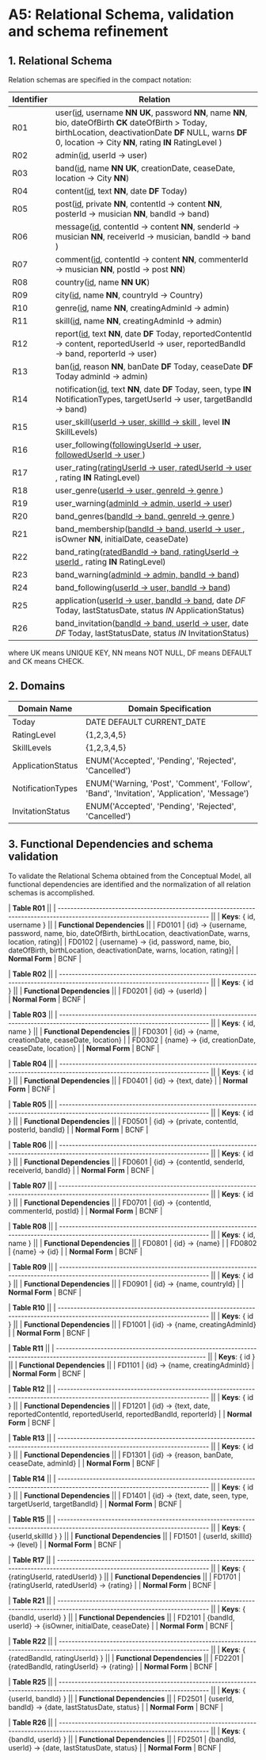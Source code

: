 # A5: Relational Schema, validation and schema refinement

## 1. Relational Schema

Relation schemas are specified in the compact notation:

|Identifier|Relation|
| -------- | --------- |
|R01      |user(<u>id</u>, username **NN** **UK**, password **NN**, name **NN**, bio, dateOfBirth **CK** dateOfBirth > Today, birthLocation, deactivationDate **DF** NULL, warns **DF** 0, location → City **NN**, rating **IN** RatingLevel )|
|R02      |admin(<u>id</u>, userId → user)|
|R03      |band(<u>id</u>, name **NN** **UK**, creationDate, ceaseDate, location → City **NN**)|
|R04      |content(<u>id</u>, text **NN**, date **DF** Today)|
|R05      |post(<u>id</u>, private **NN**, contentId → content **NN**, posterId → musician **NN**, bandId → band)|
|R06      |message(<u>id</u>, contentId → content **NN**, senderId → musician **NN**, receiverId → musician, bandId → band )|
|R07      |comment(<u>id</u>, contentId → content **NN**, commenterId → musician **NN**, postId → post **NN**)|
|R08      |country(<u>id</u>, name **NN** **UK**)|
|R09      |city(<u>id</u>, name **NN**, countryId → Country)|
|R10      |genre(<u>id</u>, name **NN**,  creatingAdminId → admin)|
|R11      |skill(<u>id</u>, name **NN**,  creatingAdminId → admin)|
|R12      |report(<u>id</u>, text **NN**,  date **DF** Today, reportedContentId → content, reportedUserId → user, reportedBandId → band, reporterId → user)|
|R13      |ban(<u>id</u>, reason **NN**,  banDate **DF** Today, ceaseDate **DF** Today adminId → admin)|
|R14      |notification(<u>id</u>, text **NN**,  date **DF** Today, seen, type **IN** NotificationTypes, targetUserId → user, targetBandId → band)|
|R15      |user_skill(<u>userId → user, skillId → skill </u> , level **IN** SkillLevels)|
|R16      |user_following(<u>followingUserId → user, followedUserId → user </u>)|
|R17      |user_rating(<u>ratingUserId → user, ratedUserId → user </u>, rating **IN** RatingLevel)|
|R18      |user_genre(<u>userId → user, genreId → genre </u>)|
|R19      |user_warning(<u>adminId → admin, userId → user</u>) |
|R20      |band_genres(<u>bandId → band, genreId → genre </u>)|
|R21      |band_membership(<u>bandId → band, userId → user </u>, isOwner **NN**, initialDate, ceaseDate)|
|R22      |band_rating(<u>ratedBandId → band, ratingUserId → userId </u>, rating **IN** RatingLevel)|
|R23      |band_warning(<u>adminId → admin, bandId → band</u>) |
|R24      |band_following(<u>userId → user, bandId → band</u>) |
|R25      |application(<u>userId → user, bandId → band</u>, date *DF* Today, lastStatusDate, status *IN* ApplicationStatus) |
|R26      |band_invitation(<u>bandId → band, userId → user</u>, date *DF* Today, lastStatusDate, status *IN* InvitationStatus) |

where UK means UNIQUE KEY, NN means NOT NULL, DF means DEFAULT and CK means CHECK.

## 2. Domains

| Domain Name           | Domain Specification                                                                         |
| --------------------- | -------------------------------------------------------------------------------------------- |
| Today	                | DATE DEFAULT CURRENT_DATE                                                                    |
| RatingLevel           | {1,2,3,4,5}                                                                                  |
| SkillLevels           | {1,2,3,4,5}                                                                                  |
| ApplicationStatus     | ENUM('Accepted', 'Pending', 'Rejected', 'Cancelled')                                         |
| NotificationTypes     | ENUM('Warning, 'Post', 'Comment', 'Follow', 'Band', 'Invitation', 'Application', 'Message')  |
| InvitationStatus      | ENUM('Accepted', 'Pending', 'Rejected', 'Cancelled')                                         |


## 3. Functional Dependencies  and schema validation

To validate the Relational Schema obtained from the Conceptual Model, all functional dependencies are identified and the normalization of all relation schemas is accomplished.


| **Table R01**                                                                                                                 ||
| ----------------------------------------------------------------------------------------------------------------------------- ||
| **Keys**: { id, username }                                                                                                    ||
| **Functional Dependencies**                                                                                                   ||
| FD0101          | {id} → {username, password, name, bio, dateOfBirth, birthLocation, deactivationDate, warns, location, rating}|
| FD0102          | {username} → {id, password, name, bio, dateOfBirth, birthLocation, deactivationDate, warns, location, rating}|
| **Normal Form** | BCNF                                                                                                         |

| **Table R02**                                                                                                                 ||
| ----------------------------------------------------------------------------------------------------------------------------- ||
| **Keys**: { id }                                                                                                              ||
| **Functional Dependencies**                                                                                                   ||
| FD0201          | {id} → {userId}                                                                                              |    
| **Normal Form** | BCNF                                                                                                         |

| **Table R03**                                                                                                                 ||
| ----------------------------------------------------------------------------------------------------------------------------- ||
| **Keys**: { id, name }                                                                                                        ||
| **Functional Dependencies**                                                                                                   ||
| FD0301          | {id} → {name, creationDate, ceaseDate, location}                                                             |
| FD0302          | {name} → {id, creationDate, ceaseDate, location}                                                             |
| **Normal Form** | BCNF                                                                                                         |

| **Table R04**                                                                                                                 ||
| ----------------------------------------------------------------------------------------------------------------------------- ||
| **Keys**: { id }                                                                                                              ||
| **Functional Dependencies**                                                                                                   ||
| FD0401          | {id} → {text, date}                                                                                          |
| **Normal Form** | BCNF                                                                                                         |

| **Table R05**                                                                                                                 ||
| ----------------------------------------------------------------------------------------------------------------------------- ||
| **Keys**: { id }                                                                                                              ||
| **Functional Dependencies**                                                                                                   ||
| FD0501          | {id} → {private, contentId, posterId, bandId}                                                                |
| **Normal Form** | BCNF                                                                                                         |

| **Table R06**                                                                                                                 ||
| ----------------------------------------------------------------------------------------------------------------------------- ||
| **Keys**: { id }                                                                                                              ||
| **Functional Dependencies**                                                                                                   ||
| FD0601          | {id} → {contentId, senderId, receiverId, bandId}                                                             |
| **Normal Form** | BCNF                                                                                                         |

| **Table R07**                                                                                                                 ||
| ----------------------------------------------------------------------------------------------------------------------------- ||
| **Keys**: { id }                                                                                                              ||
| **Functional Dependencies**                                                                                                   ||
| FD0701          | {id} → {contentId, commenterId, postId}                                                                      |
| **Normal Form** | BCNF                                                                                                         |

| **Table R08**                                                                                                                 ||
| ----------------------------------------------------------------------------------------------------------------------------- ||
| **Keys**: { id, name }                                                                                                        ||
| **Functional Dependencies**                                                                                                   ||
| FD0801          | {id} → {name}                                                                                                |
| FD0802          | {name} → {id}                                                                                                |
| **Normal Form** | BCNF                                                                                                         |

| **Table R09**                                                                                                                 ||
| ----------------------------------------------------------------------------------------------------------------------------- ||
| **Keys**: { id }                                                                                                              ||
| **Functional Dependencies**                                                                                                   ||
| FD0901          | {id} → {name, countryId}                                                                                     |
| **Normal Form** | BCNF                                                                                                         |

| **Table R10**                                                                                                                 ||
| ----------------------------------------------------------------------------------------------------------------------------- ||
| **Keys**: { id }                                                                                                              ||
| **Functional Dependencies**                                                                                                   ||
| FD1001          | {id} → {name, creatingAdminId}                                                                               |
| **Normal Form** | BCNF                                                                                                         |

| **Table R11**                                                                                                                 ||
| ----------------------------------------------------------------------------------------------------------------------------- ||
| **Keys**: { id }                                                                                                              ||
| **Functional Dependencies**                                                                                                   ||
| FD1101          | {id} → {name, creatingAdminId}                                                                               |
| **Normal Form** | BCNF                                                                                                         |

| **Table R12**                                                                                                                 ||
| ----------------------------------------------------------------------------------------------------------------------------- ||
| **Keys**: { id }                                                                                                              ||
| **Functional Dependencies**                                                                                                   ||
| FD1201          | {id} → {text, date, reportedContentId, reportedUserId, reportedBandId, reporterId}                           |
| **Normal Form** | BCNF                                                                                                         |

| **Table R13**                                                                                                                 ||
| ----------------------------------------------------------------------------------------------------------------------------- ||
| **Keys**: { id }                                                                                                              ||
| **Functional Dependencies**                                                                                                   ||
| FD1301          | {id} → {reason, banDate, ceaseDate, adminId}                                                                 |
| **Normal Form** | BCNF                                                                                                         |

| **Table R14**                                                                                                                 ||
| ----------------------------------------------------------------------------------------------------------------------------- ||
| **Keys**: { id }                                                                                                              ||
| **Functional Dependencies**                                                                                                   ||
| FD1401          | {id} → {text, date, seen, type, targetUserId, targetBandId}                                                  |
| **Normal Form** | BCNF                                                                                                         |

| **Table R15**                                                                                                                 ||
| ----------------------------------------------------------------------------------------------------------------------------- ||
| **Keys**: { {userId,skillId } }                                                                                               ||
| **Functional Dependencies**                                                                                                   ||
| FD1501          | {userId, skillId} → {level}                                                                                  |
| **Normal Form** | BCNF                                                                                                         |

| **Table R17**                                                                                                                 ||
| ----------------------------------------------------------------------------------------------------------------------------- ||
| **Keys**: { {ratingUserId, ratedUserId} }                                                                                     ||
| **Functional Dependencies**                                                                                                   ||
| FD1701          | {ratingUserId, ratedUserId} → {rating}                                                                       |
| **Normal Form** | BCNF                                                                                                         |

| **Table R21**                                                                                                                 ||
| ----------------------------------------------------------------------------------------------------------------------------- ||
| **Keys**: { {bandId, userId} }                                                                                                ||
| **Functional Dependencies**                                                                                                   ||
| FD2101          | {bandId, userId} → {isOwner, initialDate, ceaseDate}                                                         |
| **Normal Form** | BCNF                                                                                                         |

| **Table R22**                                                                                                                 ||
| ----------------------------------------------------------------------------------------------------------------------------- ||
| **Keys**: { {ratedBandId, ratingUserId} }                                                                                     ||
| **Functional Dependencies**                                                                                                   ||
| FD2201          | {ratedBandId, ratingUserId} → {rating}                                                                       |
| **Normal Form** | BCNF                                                                                                         |

| **Table R25**                                                                                                                 ||
| ----------------------------------------------------------------------------------------------------------------------------- ||
| **Keys**: { {userId, bandId} }                                                                                                ||
| **Functional Dependencies**                                                                                                   ||
| FD2501          | {userId, bandId} → {date, lastStatusDate, status}                                                            |
| **Normal Form** | BCNF                                                                                                         |

| **Table R26**                                                                                                                 ||
| ----------------------------------------------------------------------------------------------------------------------------- ||
| **Keys**: { {bandId, userId} }                                                                                                ||
| **Functional Dependencies**                                                                                                   ||
| FD2501          | {bandId, userId} → {date, lastStatusDate, status}                                                            |
| **Normal Form** | BCNF                                                                                                         |
